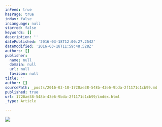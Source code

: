 ```yaml
---
inFeed: true
hasPage: true
inNav: false
inLanguage: null
starred: false
keywords: []
description: ''
datePublished: '2016-03-18T12:00:27.254Z'
dateModified: '2016-03-18T11:59:48.528Z'
authors: []
publisher:
  name: null
  domain: null
  url: null
  favicon: null
title: ''
author: []
sourcePath: _posts/2016-03-18-1720ae38-548b-43e6-9bda-2f1171c1cb99.md
published: true
url: 1720ae38-548b-43e6-9bda-2f1171c1cb99/index.html
_type: Article

---
```

![](https://the-grid-user-content.s3-us-west-2.amazonaws.com/ee0d77b8-add4-4ced-8163-88159e776ecb.jpg)